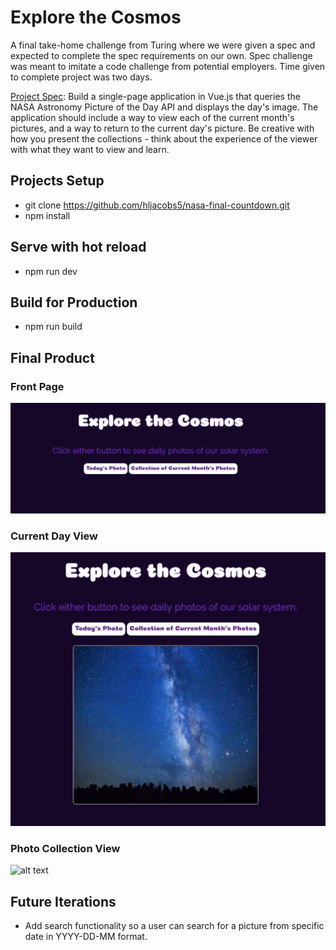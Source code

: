 # Explore the Cosmos

A final take-home challenge from Turing where we were given a spec and expected to complete the spec requirements on our own. Spec challenge was meant to imitate a code challenge from potential employers. Time given to complete project was two days.

[Project Spec](https://gist.github.com/letakeane/28d852307097695c5d50b15857cb28eb): Build a single-page application in Vue.js that queries the NASA Astronomy Picture of the Day API and displays the day's image. The application should include a way to view each of the current month's pictures, and a way to return to the current day's picture. Be creative with how you present the collections - think about the experience of the viewer with what they want to view and learn.

## Projects Setup
* git clone https://github.com/hljacobs5/nasa-final-countdown.git
* npm install

## Serve with hot reload
* npm run dev

## Build for Production
* npm run build

## Final Product
### Front Page

![alt text](https://github.com/hljacobs5/nasa-final-countdown/blob/master/Screen%20Shot%202019-01-09%20at%2011.16.23%20AM.png)

### Current Day View

![alt text](https://github.com/hljacobs5/nasa-final-countdown/blob/master/Screen%20Shot%202019-01-09%20at%2011.16.44%20AM.png)

### Photo Collection View

![alt text](https://github.com/hljacobs5/nasa-final-countdown/blob/master/Screen%20Shot%202019-01-09%20at%2011.16.56%20AM.png)

## Future Iterations
* Add search functionality so a user can search for a picture from specific date in YYYY-DD-MM format.
